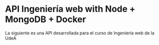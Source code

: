 # API Ingeniería web with Node + MongoDB + Docker
La siguiente es una API desarrollada para el curso de Ingeniería web de la UdeA

```
